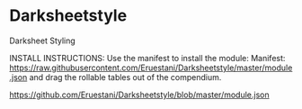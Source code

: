 # Darksheetstyle
Darksheet Styling

INSTALL INSTRUCTIONS: Use the manifest to install the module:
Manifest: https://raw.githubusercontent.com/Eruestani/Darksheetstyle/master/module.json
and drag the rollable tables out of the compendium.

https://github.com/Eruestani/Darksheetstyle/blob/master/module.json
